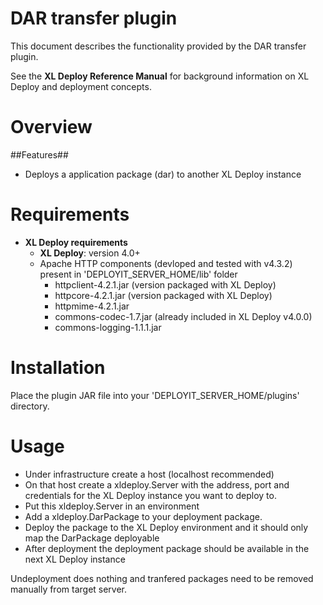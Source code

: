 # DAR transfer plugin #

This document describes the functionality provided by the DAR transfer plugin.

See the **XL Deploy Reference Manual** for background information on XL Deploy and deployment concepts.

# Overview #


##Features##

* Deploys a application package (dar) to another XL Deploy instance

# Requirements #

* **XL Deploy requirements**
	* **XL Deploy**: version 4.0+
	* Apache HTTP components (devloped and tested with v4.3.2) present in 'DEPLOYIT_SERVER_HOME/lib' folder
		* httpclient-4.2.1.jar (version packaged with XL Deploy)
		* httpcore-4.2.1.jar (version packaged with XL Deploy)
		* httpmime-4.2.1.jar
		* commons-codec-1.7.jar (already included in XL Deploy v4.0.0)
		* commons-logging-1.1.1.jar


# Installation

Place the plugin JAR file into your 'DEPLOYIT_SERVER_HOME/plugins' directory.

# Usage #

* Under infrastructure create a host (localhost recommended)
* On that host create a xldeploy.Server with the address, port and credentials for the XL Deploy instance you want to deploy to.
* Put this xldeploy.Server in an environment
* Add a xldeploy.DarPackage to your deployment package.
* Deploy the package to the XL Deploy environment and it should only map the DarPackage deployable
* After deployment the deployment package should be available in the next XL Deploy instance

Undeployment does nothing and tranfered packages need to be removed manually from target server.
